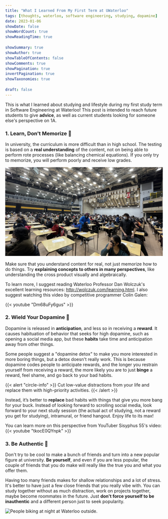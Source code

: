 ```yaml
---
title: "What I Learned From My First Term at UWaterloo"
tags: [thoughts, waterloo, software engineering, studying, dopamine]
date: 2023-01-06
showDate: false
showWordCount: true
showReadingTime: true

showSummary: true
showAuthor: true
showTableOfContents: false
showComments: true
showPagination: true
invertPagination: true
showTaxonomies: true

draft: false
---
```


This is what I learned about studying and lifestyle during my first study term in Software Engineering at Waterloo! This post is intended to reach future students to give **advice**, as well as current students looking for someone else's perspective on 1A.

### 1. Learn, Don't Memorize 🤯
In university, the curriculum is more difficult than in high school. The testing is based on a **real understanding** of the content, not on being able to perform rote processes (like balancing chemical equations). If you only try to memorize, you will perform poorly and receive low grades.

![2022 Winter 1A Engineering Exam in PAC.](exam.jpg "If you don't truly understand, you'll regret it when you're writing your exams. 😬")

Make sure that you understand content for real, not just memorize how to do things. Try **explaining concepts to others in many perspectives**, like understanding the cross product visually and algebraically.

To learn more, I suggest reading Waterloo Professor Dan Wolczuk's excellent learning resources: http://wolczuk.com/learning.html. I also suggest watching this video by competitive programmer Colin Galen:

{{< youtube "Dm68uFy6gus" >}}

### 2. Wield Your Dopamine 🧪
Dopamine is released in **anticipation**, and less so in receiving a **reward**. It causes habituation of behavior that seeks for high dopamine, such as opening a social media app, but these **habits** take time and anticipation away from other things.

Some people suggest a "dopamine detox" to make you more interested in more boring things, but a detox doesn't really work. This is because dopamine codes people to anticipate rewards, and the longer you restrain yourself from receiving a reward, the more likely you are to just **binge** a reward, feel shame, and go back to your bad habits.

{{< alert "circle-info" >}}
Cut low-value distractions from your life and replace them with high-priority activities.
{{< /alert >}}

Instead, it’s better to **replace** bad habits with things that give you more bang for your buck. Instead of looking forward to scrolling social media, look forward to your next study session (the actual act of studying, not a reward you get for studying), intramural, or friend hangout. Enjoy life to its max!

You can learn more on this perspective from YouTuber Sisyphus 55's video:
{{< youtube "tkocE0QYnpk" >}}

### 3. Be Authentic 🤪
Don't try to be cool to make a bunch of friends and turn into a new popular figure at university. **Be yourself**, and even if you are less popular, the couple of friends that you do make will really like the true you and what you offer them.

Having too many friends makes for shallow relationships and a lot of stress. It's better to have just a few close friends that you really vibe with. You can study together without as much distraction, work on projects together, maybe become roommates in the future. Just **don't force yourself to be inauthentic** and a different person just to seek popularity.

![People biking at night at Waterloo outside.](biking.png "Biking and boarding with the boys on a chilly night, 2022")